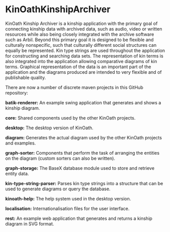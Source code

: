 KinOathKinshipArchiver
======================

KinOath Kinship Archiver is a kinship application with the primary goal of connecting kinship data with archived data, such as audio, video or written resources while also being closely integrated with the archive software such as Arbil. Beyond this primary goal it is designed to be flexible and culturally nonspecific, such that culturally different social structures can equally be represented. Kin type strings are used throughout the application for constructing and searching data sets. The representation of kin terms is also integrated into the application allowing comparative diagrams of kin terms. Graphical representation of the data is an important part of the application and the diagrams produced are intended to very flexible and of publishable quality.





There are now a number of discrete maven projects in this GitHub repository:


**batik-renderer:** An example swing application that generates and shows a kinship diagram.

**core:** Shared components used by the other KinOath projects.

**desktop:** The desktop version of KinOath.

**diagram:** Generates the actual diagram used by the other KinOath projects and examples.

**graph-sorter:** Components that perform the task of arranging the entities on the diagram (custom sorters can also be written).

**graph-storage:** The BaseX database module used to store and retrieve entity data.

**kin-type-string-parser:** Parses kin type strings into a structure that can be used to generate diagrams or query the database.

**kinoath-help:** The help system used in the desktop version.

**localisation:** Internationalisation files for the user interface.

**rest:**  An example web application that generates and returns a kinship diagram in SVG format.
